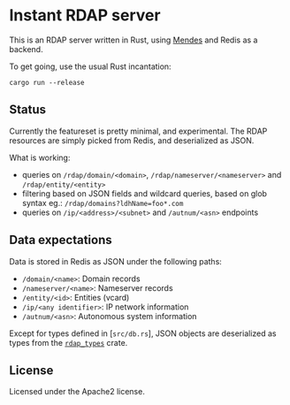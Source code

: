 # Instant RDAP server

This is an RDAP server written in Rust, using [Mendes](https://crates.io/crates/mendes) and Redis as a backend.

To get going, use the usual Rust incantation:

    cargo run --release
	
## Status

Currently the featureset is pretty minimal, and experimental.
The RDAP resources are simply picked from Redis, and deserialized as JSON.

What is working:
 
 * queries on `/rdap/domain/<domain>`, `/rdap/nameserver/<nameserver>` and `/rdap/entity/<entity>`
 * filtering based on JSON fields and wildcard queries, based on glob syntax eg.: `/rdap/domains?ldhName=foo*.com`
 * queries on `/ip/<address>/<subnet>` and `/autnum/<asn>` endpoints
 
## Data expectations

Data is stored in Redis as JSON under the following paths:

 * `/domain/<name>`: Domain records
 * `/nameserver/<name>`: Nameserver records
 * `/entity/<id>`: Entities (vcard)
 * `/ip/<any identifier>`: IP network information
 * `/autnum/<asn>`: Autonomous system information
 
Except for types defined in [`src/db.rs`], JSON objects are
deserialized as types from the
[`rdap_types`](https://github.com/rsdy/rdap_client/tree/master/rdap_types)
crate.

## License

Licensed under the Apache2 license.
